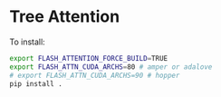 # Tree Attention

To install:
```bash
export FLASH_ATTENTION_FORCE_BUILD=TRUE
export FLASH_ATTN_CUDA_ARCHS=80 # amper or adalove
# export FLASH_ATTN_CUDA_ARCHS=90 # hopper 
pip install .
```